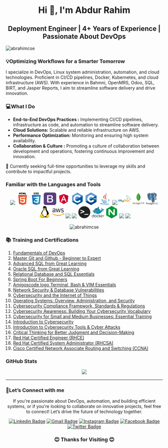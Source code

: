 <h1 align="center">Hi 👋, I'm Abdur Rahim</h1>
<h2 align="center">Deployment Engineer | 4+ Years of Experience | Passionate About DevOps</h2>

<p align="left"> <img src="https://komarev.com/ghpvc/?username=abrahimcse&label=Profile%20views&color=0e75b6&style=flat" alt="abrahimcse" /> </p>

### 💡Optimizing Workflows for a Smarter Tomorrow

I specialize in DevOps, Linux system administration, automation, and cloud technologies. Proficient in CI/CD pipelines, Docker, Kubernetes, and cloud infrastructure (AWS). With experience in Bahmni, OpenMRS, Odoo, SQL, BIRT, and Jasper Reports, I aim to streamline software delivery and drive innovation.

### 💻What I Do 
- **End-to-End DevOps Practices :** Implementing CI/CD pipelines, infrastructure as code, and automation to streamline software delivery.
- **Cloud Solutions:** Scalable and reliable infrastructure on AWS.
- **Performance Optimization:** Monitoring and ensuring high system availability.
- **Collaboration & Culture :** Promoting a culture of collaboration between development and operations, fostering continuous improvement and innovation.

🎯 Currently seeking full-time opportunities to leverage my skills and contribute to impactful projects.

### Familiar with the Languages and Tools

<p align="center">
<div align="center">
<code><img height="40" src="https://www.vectorlogo.zone/logos/git-scm/git-scm-icon.svg" ></code>
<code><img height="40" src= "https://raw.githubusercontent.com/devicons/devicon/master/icons/html5/html5-original-wordmark.svg"></code>
<code><img height="40" src="https://raw.githubusercontent.com/devicons/devicon/master/icons/css3/css3-original-wordmark.svg" ></code>
<code><img height="40" src= "https://raw.githubusercontent.com/github/explore/80688e429a7d4ef2fca1e82350fe8e3517d3494d/topics/bootstrap/bootstrap.png"></code>
<code><img height="40" src="https://raw.githubusercontent.com/github/explore/80688e429a7d4ef2fca1e82350fe8e3517d3494d/topics/angular/angular.png"></code>
<code><img height="40" src="https://raw.githubusercontent.com/devicons/devicon/master/icons/c/c-original.svg"></code>
<code><img height="40" src="https://raw.githubusercontent.com/devicons/devicon/master/icons/cplusplus/cplusplus-original.svg"></code>
<code><img height="40" src= "https://raw.githubusercontent.com/devicons/devicon/master/icons/java/java-original.svg"></code>
<code><img height="40" src= "https://www.vectorlogo.zone/logos/springio/springio-icon.svg"></code>
<code><img height="40" src= "https://raw.githubusercontent.com/devicons/devicon/master/icons/mysql/mysql-original-wordmark.svg"></code>
<code><img height="40" src="https://raw.githubusercontent.com/devicons/devicon/master/icons/mongodb/mongodb-original-wordmark.svg" ></code>
<code><img height="40" src= "https://raw.githubusercontent.com/devicons/devicon/master/icons/postgresql/postgresql-original-wordmark.svg"></code>
<code><img height="40" src= "https://raw.githubusercontent.com/devicons/devicon/master/icons/linux/linux-original.svg"></code>
<code><img height="40" src="https://raw.githubusercontent.com/devicons/devicon/master/icons/amazonwebservices/amazonwebservices-original-wordmark.svg" ></code>
<code><img height="40" src= "https://bashlogo.com/img/logo/jpg/full_colored_light.jpg"></code>
<code><img height="40" src= "https://www.vectorlogo.zone/logos/vagrantup/vagrantup-icon.svg"></code>
<code><img height="40" src= "https://raw.githubusercontent.com/github/explore/80688e429a7d4ef2fca1e82350fe8e3517d3494d/topics/terminal/terminal.png"></code>
<code><img height="40" src= "https://raw.githubusercontent.com/devicons/devicon/master/icons/docker/docker-original-wordmark.svg"></code>
<code><img height="40" src= "https://raw.githubusercontent.com/devicons/devicon/master/icons/nginx/nginx-original.svg"></code>
<code><img height="40" src= "https://www.vectorlogo.zone/logos/jenkins/jenkins-icon.svg"></code>
<code><img height="40" src= "https://www.vectorlogo.zone/logos/kubernetes/kubernetes-icon.svg"></code>
</div></p>

<div align="center">
<p><img align="center" src="https://github-readme-stats.vercel.app/api/top-langs?username=abrahimcse&show_icons=true&locale=en&layout=compact" alt="abrahimcse" /></p>
</div>

### 📚 Training and Certifications 
01. [Fundamentals of DevOps](https://learn.kodekloud.com/certificate/41cfd2dc-5212-46d1-be16-dff9c3ee5b29)
02. [Master Git and Github - Beginner to Expert](https://www.udemy.com/certificate/UC-c201f91d-b637-4df1-8015-3aeeebe27b0b/)
03. [Advanced SQL from Great Learning](https://www.linkedin.com/in/abrahimcse/details/certifications/)
04. [Oracle SQL from Great Learning](https://www.linkedin.com/in/abrahimcse/details/certifications/)
05. [Relational Database and SQL Essentials](https://www.linkedin.com/in/abrahimcse/details/certifications/)
06. [Spring Boot For Beginners](https://www.linkedin.com/in/abrahimcse/details/certifications/)
07. [Amigoscode logo Terminal, Bash & VIM Essentials](https://www.linkedin.com/in/abrahimcse/details/certifications/)
08. [Network Security & Database Vulnerabilities](https://www.credly.com/badges/72696580-bd40-46be-b1df-2e54bc0e494f?source=linked_in_profile)
09. [Cybersecurity and the Internet of Things](https://www.coursera.org/account/accomplishments/certificate/F5KVWBNTTW24)
10. [Operating Systems: Overview, Administration, and Security](https://www.coursera.org/account/accomplishments/certificate/A4HC43TM6F9V)
11. [Cybersecurity Compliance Framework, Standards & Regulations](https://www.coursera.org/account/accomplishments/certificate/SWR7PEXG7AJ2)
12. [Cybersecurity Awareness: Building Your Cybersecurity Vocabulary](https://www.linkedin.com/learning/certificates/7084ce5200444babbc9125c8b9690e683e409dcf4822be6b8fc87dc9d8041dc4)
13. [Cybersecurity for Small and Medium Businesses: Essential Training](https://www.linkedin.com/learning/certificates/bfa7bda88ca4df68f6a3210610d86914728a90af502c5e3ca4462667c46a39aa)
14. [Introduction to Cybersecurity](https://www.credly.com/badges/7626b69d-9480-40b9-bdf1-162c94533827?source=linked_in_profile)
15. [Introduction to Cybersecurity Tools & Cyber Attacks](https://www.credly.com/badges/25f1708c-d3b3-4835-940e-5d271afda5df?source=linked_in_profile)
16. [Critical Thinking for Better Judgment and Decision-Making](https://www.linkedin.com/learning/certificates/d33bbe4b956b5a624b5efedd2612230a45683252d0e0fae5e9edd07160a04bc1)
17. [Red Hat Certified Engineer (RHCE)](https://www.linkedin.com/in/abrahimcse/details/certifications/)
18. [Red Hat Certified System Administrator (RHCSA)](https://www.linkedin.com/in/abrahimcse/details/certifications/)
19. [Cisco Certified Network Associate Routing and Switching (CCNA)](https://www.linkedin.com/in/abrahimcse/details/certifications/)
### GitHub Stats

<div align="center">

<img src="https://github-readme-stats.vercel.app/api?username=abrahimcse&show_icons=true&count_private=true&theme=nightowl" />

    
</div>

--- 

### 🤝Let’s Connect with me
<div align="center">
  <p align="center">
If you're passionate about DevOps, automation, and building efficient systems, or if you're looking to collaborate on innovative projects, feel free to connect! Let’s drive the future of technology together.
	
   [![Linkedin Badge](https://img.shields.io/badge/-abrahimcse-blue?style=flat-square&logo=Linkedin&logoColor=white&link=https://www.linkedin.com/in/abrahimcse/)](https://www.linkedin.com/in/abrahimcse/) 
   [![Gmail Badge](https://img.shields.io/badge/-abrahimcse-c14438?style=flat-square&logo=Gmail&logoColor=white&link=mailto:abrahimcse@gmail.com)](mailto:abrahimcse@gmail.com)
   [![Instagram Badge](https://img.shields.io/badge/-abrahimcse-purple?style=flat&logo=instagram&logoColor=white&link=https://instagram.com/abrahimcse1/)](https://instagram.com/abrahimcse1/) 
   [![Facebook Badge](https://img.shields.io/badge/-abrahimcse-036be4?style=flat-square&logo=Facebook&logoColor=white&link=https://www.facebook.com/abrahimcse/)](https://www.facebook.com/abrahimcse/)
   [![Twitter Badge](https://img.shields.io/badge/-Xabrahimcse-1ca0f1?style=flat-square&labelColor=twitter&logoColor=white&link=https://twitter.com/abrahimcse)](https://twitter.com/abrahimcse)
  </p>
</div>
<div align="center">
  
### 😊 Thanks for Visiting 😊

</div>

